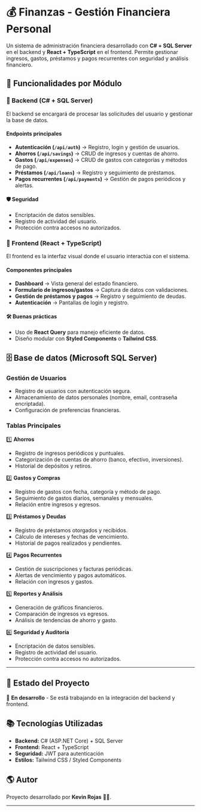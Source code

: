 # 💰 Finanzas - Gestión Financiera Personal

Un sistema de administración financiera desarrollado con **C# + SQL Server** en el backend y **React + TypeScript** en el frontend. Permite gestionar ingresos, gastos, préstamos y pagos recurrentes con seguridad y análisis financiero.

## 🚀 Funcionalidades por Módulo

### 🔹 Backend (C# + SQL Server)
El backend se encargará de procesar las solicitudes del usuario y gestionar la base de datos.

#### **Endpoints principales**
- **Autenticación (`/api/auth`)** → Registro, login y gestión de usuarios.
- **Ahorros (`/api/savings`)** → CRUD de ingresos y cuentas de ahorro.
- **Gastos (`/api/expenses`)** → CRUD de gastos con categorías y métodos de pago.
- **Préstamos (`/api/loans`)** → Registro y seguimiento de préstamos.
- **Pagos recurrentes (`/api/payments`)** → Gestión de pagos periódicos y alertas.


#### **🛡️ Seguridad**
- Encriptación de datos sensibles.
- Registro de actividad del usuario.
- Protección contra accesos no autorizados.

### 🎨 Frontend (React + TypeScript)
El frontend es la interfaz visual donde el usuario interactúa con el sistema.

#### **Componentes principales**
- **Dashboard** → Vista general del estado financiero.
- **Formulario de ingresos/gastos** → Captura de datos con validaciones.
- **Gestión de préstamos y pagos** → Registro y seguimiento de deudas.
- **Autenticación** → Pantallas de login y registro.

#### **🛠️ Buenas prácticas**
- Uso de **React Query** para manejo eficiente de datos.
- Diseño modular con **Styled Components** o **Tailwind CSS**.


## 🗄️ Base de datos (Microsoft SQL Server)

### **Gestión de Usuarios**
- Registro de usuarios con autenticación segura.
- Almacenamiento de datos personales (nombre, email, contraseña encriptada).
- Configuración de preferencias financieras.

### **Tablas Principales**
1️⃣ **Ahorros**
- Registro de ingresos periódicos y puntuales.
- Categorización de cuentas de ahorro (banco, efectivo, inversiones).
- Historial de depósitos y retiros.

2️⃣ **Gastos y Compras**
- Registro de gastos con fecha, categoría y método de pago.
- Seguimiento de gastos diarios, semanales y mensuales.
- Relación entre ingresos y egresos.

3️⃣ **Préstamos y Deudas**
- Registro de préstamos otorgados y recibidos.
- Cálculo de intereses y fechas de vencimiento.
- Historial de pagos realizados y pendientes.

4️⃣ **Pagos Recurrentes**
- Gestión de suscripciones y facturas periódicas.
- Alertas de vencimiento y pagos automáticos.
- Relación con ingresos y gastos.

5️⃣ **Reportes y Análisis**
- Generación de gráficos financieros.
- Comparación de ingresos vs egresos.
- Análisis de tendencias de ahorro y gasto.

6️⃣ **Seguridad y Auditoría**
- Encriptación de datos sensibles.
- Registro de actividad del usuario.
- Protección contra accesos no autorizados.

---

## 🎯 Estado del Proyecto
📌 **En desarrollo** - Se está trabajando en la integración del backend y frontend.

## 📚 Tecnologías Utilizadas
- **Backend:** C# (ASP.NET Core) + SQL Server
- **Frontend:** React + TypeScript
- **Seguridad:** JWT para autenticación
- **Estilos:** Tailwind CSS / Styled Components

## 🌎 Autor
Proyecto desarrollado por **Kevin Rojas** 👨‍💻.

---
